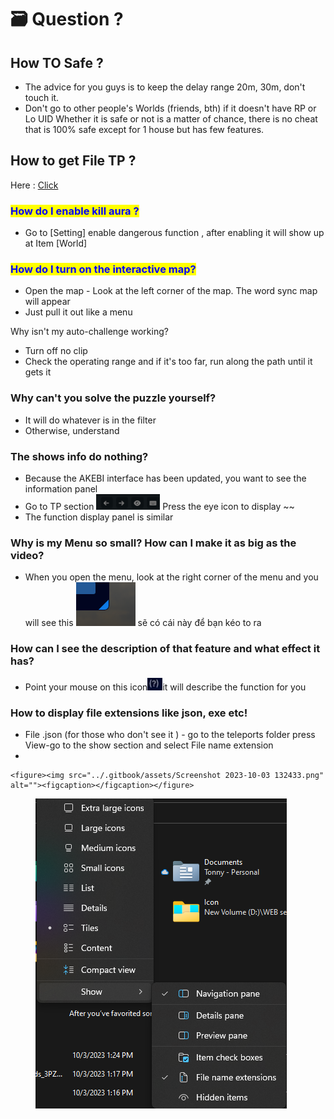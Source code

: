 # 🗃 Question ?

## How TO Safe ?

* The advice for you guys is to keep the delay range 20m, 30m, don't touch it.
* Don't go to other people's Worlds (friends, bth) if it doesn't have RP or Lo UID Whether it is safe or not is a matter of chance, there is no cheat that is 100% safe except for 1 house but has few features.

## How to get File TP ?

Here : [Click](https://drive.google.com/drive/folders/1AtpBcIS-TqQzT7BJ54bo29SWbqtlstVt?usp=sharing)

### <mark style="color:blue;">How do I enable kill aura ?</mark>

* Go to \[Setting] enable dangerous function , after enabling it will show up at Item \[World]

### <mark style="color:blue;">How do I turn on the interactive map?</mark>

* Open the map - Look at the left corner of the map. The word sync map will appear
* Just pull it out like a menu

Why isn't my auto-challenge working?

* Turn off no clip&#x20;
* Check the operating range and if it's too far, run along the path until it gets it

### Why can't you solve the puzzle yourself?

* It will do whatever is in the filter
* Otherwise, understand

### The shows info do nothing?

* Because the AKEBI interface has been updated, you want to see the information panel
* Go to TP section ![](<../.gitbook/assets/image (17).png>) Press the eye icon to display \~\~
* The function display panel is similar

### Why is my Menu so small? How can I make it as big as the video?

* When you open the menu, look at the right corner of the menu and you will see this <img src="../.gitbook/assets/image (23).png" alt="" data-size="line"> sẽ có cái này để bạn kéo to ra

### How can I see the description of that feature and what effect it has?

* Point your mouse on this icon![](<../.gitbook/assets/image (22).png>)it will describe the function for you

### How to display file extensions like json, exe etc!

* File .json (for those who don't see it ) - go to the teleports folder press View-go to the show section and select File name extension
*

    <figure><img src="../.gitbook/assets/Screenshot 2023-10-03 132433.png" alt=""><figcaption></figcaption></figure>

<figure><img src="../.gitbook/assets/image (18).png" alt=""><figcaption></figcaption></figure>
